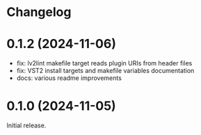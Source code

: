 # Changelog


# 0.1.2 (2024-11-06)

* fix: lv2lint makefile target reads plugin URIs from header files
* fix: VST2 install targets and makefile variables documentation
* docs: various readme improvements


# 0.1.0 (2024-11-05)

Initial release.
